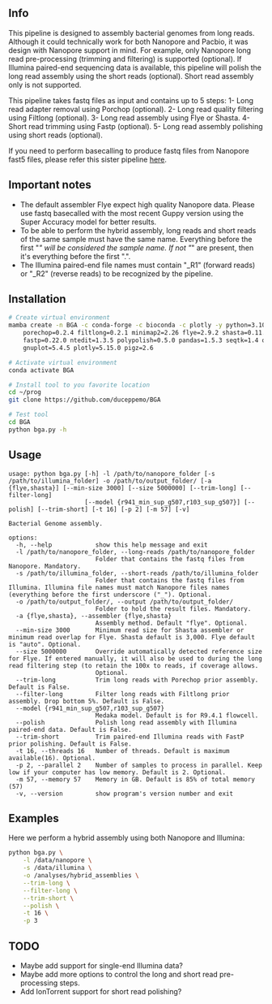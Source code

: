 ## Info
This pipeline is designed to assembly bacterial genomes from long reads. Although it could technically work for both Nanopore and Pacbio,
it was design with Nanopore support in mind. For example, only Nanopore long read pre-processing (trimming and filtering) is supported (optional).
If Illumina paired-end sequencing data is available, this pipeline will polish the long read assembly using the short reads (optional). Short read assembly only is not supported.

This pipeline takes fastq files as input and contains up to 5 steps:
1- Long read adapter removal using Porchop (optional).
2- Long read quality filtering using Filtlong (optional).
3- Long read assembly using Flye or Shasta.
4- Short read trimming using Fastp (optional).
5- Long read assembly polishing using short reads (optional).

If you need to perform basecalling to produce fastq files from Nanopore fast5 files, please refer this sister pipeline [here](https://github.com/duceppemo/basecall_nanopore).

## Important notes
* The default assembler Flye expect high quality Nanopore data. Please use fastq basecalled with the most recent Guppy version using the Super Accuracy model for better results.
* To be able to perform the hybrid assembly, long reads and short reads of the same sample must have the same name. Everything before the first "_" will be considered the sample name. If not "_" are present, then it's everything before the first ".".
* The Illumina paired-end file names must contain "_R1" (forward reads) or "_R2" (reverse reads) to be recognized by the pipeline.

## Installation
```bash
# Create virtual environment
mamba create -n BGA -c conda-forge -c bioconda -c plotly -y python=3.10.11 nextpolish=1.4.1 bwa=0.7.17 samtools=1.17 \
    porechop=0.2.4 filtlong=0.2.1 minimap2=2.26 flye=2.9.2 shasta=0.11.1 qualimap=2.2.2d bbmap=39.01 bandage=0.8.1 \
    fastp=0.22.0 ntedit=1.3.5 polypolish=0.5.0 pandas=1.5.3 seqtk=1.4 quast=5.2.0 medaka=1.8.0 mummer4=4.0.0rc1 \
    gnuplot=5.4.5 plotly=5.15.0 pigz=2.6

# Activate virtual environment
conda activate BGA

# Install tool to you favorite location
cd ~/prog
git clone https://github.com/duceppemo/BGA

# Test tool
cd BGA
python bga.py -h
```
## Usage
``` 
usage: python bga.py [-h] -l /path/to/nanopore_folder [-s /path/to/illumina_folder] -o /path/to/output_folder/ [-a {flye,shasta}] [--min-size 3000] [--size 5000000] [--trim-long] [--filter-long]
                     [--model {r941_min_sup_g507,r103_sup_g507}] [--polish] [--trim-short] [-t 16] [-p 2] [-m 57] [-v]

Bacterial Genome assembly.

options:
  -h, --help            show this help message and exit
  -l /path/to/nanopore_folder, --long-reads /path/to/nanopore_folder
                        Folder that contains the fastq files from Nanopore. Mandatory.
  -s /path/to/illumina_folder, --short-reads /path/to/illumina_folder
                        Folder that contains the fastq files from Illumina. Illumina file names must match Nanopore files names (everything before the first underscore ("_"). Optional.
  -o /path/to/output_folder/, --output /path/to/output_folder/
                        Folder to hold the result files. Mandatory.
  -a {flye,shasta}, --assembler {flye,shasta}
                        Assembly method. Default "flye". Optional.
  --min-size 3000       Minimum read size for Shasta assembler or minimum read overlap for Flye. Shasta default is 3,000. Flye default is "auto". Optional.
  --size 5000000        Override automatically detected reference size for Flye. If entered manually, it will also be used to during the long read filtering step (to retain the 100x to reads, if coverage allows.
                        Optional.
  --trim-long           Trim long reads with Porechop prior assembly. Default is False.
  --filter-long         Filter long reads with Filtlong prior assembly. Drop bottom 5%. Default is False.
  --model {r941_min_sup_g507,r103_sup_g507}
                        Medaka model. Default is for R9.4.1 flowcell.
  --polish              Polish long read assembly with Illumina paired-end data. Default is False.
  --trim-short          Trim paired-end Illumina reads with FastP prior polishing. Default is False.
  -t 16, --threads 16   Number of threads. Default is maximum available(16). Optional.
  -p 2, --parallel 2    Number of samples to process in parallel. Keep low if your computer has low memory. Default is 2. Optional.
  -m 57, --memory 57    Memory in GB. Default is 85% of total memory (57)
  -v, --version         show program's version number and exit
```
## Examples
Here we perform a hybrid assembly using both Nanopore and Illumina:  
```bash
python bga.py \
    -l /data/nanopore \
    -s /data/illumina \
    -o /analyses/hybrid_assemblies \
    --trim-long \
    --filter-long \
    --trim-short \
    --polish \
    -t 16 \
    -p 3
```
## TODO
* Maybe add support for single-end Illumina data?
* Maybe add more options to control the long and short read pre-processing steps.
* Add IonTorrent support for short read polishing?
